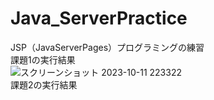 # Java_ServerPractice
JSP（JavaServerPages）プログラミングの練習  
課題1の実行結果    
![スクリーンショット 2023-10-11 223322](https://github.com/Ryosuke004682/Java_ServerPractice/assets/83821881/12fe1ed1-6a5a-4beb-97b5-b70448b93b93)  
課題2の実行結果  
